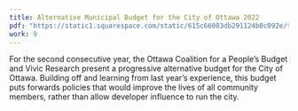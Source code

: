 ```yaml
---
title: Alternative Municipal Budget for the City of Ottawa 2022
pdf: "https://static1.squarespace.com/static/615c66083db291124b0c092e/t/619e785a9b4b6a3eef228aa6/1637775465305/Ottawa+Alt+Budget+2022_FINAL.pdf"
work: 9
---
```

For the second consecutive year, the Ottawa Coalition for a People’s Budget and Vivic Research present a progressive alternative budget for the City of Ottawa. Building off and learning from last year’s experience, this budget puts forwards policies that would improve the lives of all community members, rather than allow developer influence to run the city. 
